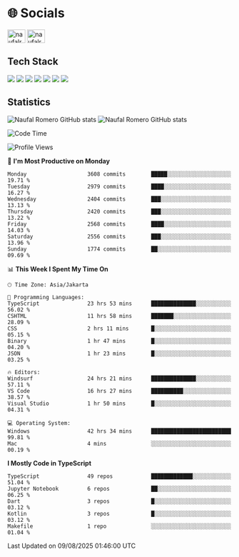 <h1 align="">🌐 Socials</h1>
<p align="left">
<a href="https://linkedin.com/in/naufal-romero-putra-pratama-9ab816177/" target="blank"><img align="center" src="https://raw.githubusercontent.com/rahuldkjain/github-profile-readme-generator/master/src/images/icons/Social/linked-in-alt.svg" alt="naufalromero" height="30" width="40" /></a>
<a href="https://instagram.com/naufalromero" target="blank"><img align="center" src="https://raw.githubusercontent.com/rahuldkjain/github-profile-readme-generator/master/src/images/icons/Social/instagram.svg" alt="naufalromero" height="30" width="40" /></a>
</p>


<h2 align="">Tech Stack</h2>
<div align="">
  <img src="https://img.shields.io/badge/next.js-000000?style=for-the-badge&logo=nextdotjs&logoColor=white"/>
 <img src="https://img.shields.io/badge/typescript-%23007ACC.svg?style=for-the-badge&logo=typescript&logoColor=white"/>
 <img src="https://img.shields.io/badge/react-%2320232a.svg?style=for-the-badge&logo=react&logoColor=%2361DAFB"/>
 <img src="https://img.shields.io/badge/tailwindcss-%2338B2AC.svg?style=for-the-badge&logo=tailwind-css&logoColor=white"/>
 <img src="https://img.shields.io/badge/Prisma-3982CE?style=for-the-badge&logo=Prisma&logoColor=white"/>
 <img src="https://img.shields.io/badge/javascript-%23323330.svg?style=for-the-badge&logo=javascript&logoColor=%23F7DF1E"/>
 <img src="https://img.shields.io/badge/java-%23ED8B00.svg?style=for-the-badge&logo=openjdk&logoColor=white"/>
</div>


<h2 align="">Statistics</h2>
<div align="">
<img src="https://github-readme-stats-xi-nine-74.vercel.app/api?username=romves&show_icons=true&theme=tokyonight&include_all_commits=true&count_private=true" alt="Naufal Romero GitHub stats"/>
<img src="https://github-readme-stats-xi-nine-74.vercel.app/api/top-langs/?username=romves&theme=tokyonight&hide_border=false&include_all_commits=true&count_private=true&layout=compact" alt="Naufal Romero GitHub stats"/>
</div>

<!--START_SECTION:waka-->
![Code Time](http://img.shields.io/badge/Code%20Time-2%2C749%20hrs%2012%20mins-blue)

![Profile Views](http://img.shields.io/badge/Profile%20Views-0-blue)

📅 **I'm Most Productive on Monday** 

```text
Monday                   3608 commits        █████░░░░░░░░░░░░░░░░░░░░   19.71 % 
Tuesday                  2979 commits        ████░░░░░░░░░░░░░░░░░░░░░   16.27 % 
Wednesday                2404 commits        ███░░░░░░░░░░░░░░░░░░░░░░   13.13 % 
Thursday                 2420 commits        ███░░░░░░░░░░░░░░░░░░░░░░   13.22 % 
Friday                   2568 commits        ████░░░░░░░░░░░░░░░░░░░░░   14.03 % 
Saturday                 2556 commits        ███░░░░░░░░░░░░░░░░░░░░░░   13.96 % 
Sunday                   1774 commits        ██░░░░░░░░░░░░░░░░░░░░░░░   09.69 % 
```


📊 **This Week I Spent My Time On** 

```text
🕑︎ Time Zone: Asia/Jakarta

💬 Programming Languages: 
TypeScript               23 hrs 53 mins      ██████████████░░░░░░░░░░░   56.02 % 
CSHTML                   11 hrs 58 mins      ███████░░░░░░░░░░░░░░░░░░   28.09 % 
CSS                      2 hrs 11 mins       █░░░░░░░░░░░░░░░░░░░░░░░░   05.15 % 
Binary                   1 hr 47 mins        █░░░░░░░░░░░░░░░░░░░░░░░░   04.20 % 
JSON                     1 hr 23 mins        █░░░░░░░░░░░░░░░░░░░░░░░░   03.25 % 

🔥 Editors: 
Windsurf                 24 hrs 21 mins      ██████████████░░░░░░░░░░░   57.11 % 
VS Code                  16 hrs 27 mins      ██████████░░░░░░░░░░░░░░░   38.57 % 
Visual Studio            1 hr 50 mins        █░░░░░░░░░░░░░░░░░░░░░░░░   04.31 % 

💻 Operating System: 
Windows                  42 hrs 34 mins      █████████████████████████   99.81 % 
Mac                      4 mins              ░░░░░░░░░░░░░░░░░░░░░░░░░   00.19 % 
```

**I Mostly Code in TypeScript** 

```text
TypeScript               49 repos            █████████████░░░░░░░░░░░░   51.04 % 
Jupyter Notebook         6 repos             ██░░░░░░░░░░░░░░░░░░░░░░░   06.25 % 
Dart                     3 repos             █░░░░░░░░░░░░░░░░░░░░░░░░   03.12 % 
Kotlin                   3 repos             █░░░░░░░░░░░░░░░░░░░░░░░░   03.12 % 
Makefile                 1 repo              ░░░░░░░░░░░░░░░░░░░░░░░░░   01.04 % 
```




 Last Updated on 09/08/2025 01:46:00 UTC
<!--END_SECTION:waka-->

